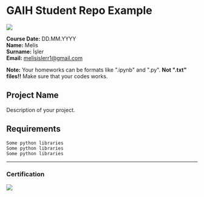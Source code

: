 # GAIH Student Repo Example
![](img/logo.png)

**Course Date:** DD.MM.YYYY  
**Name:** Melis  
**Surname:** İşler  
**Email:** melisislerr1@gmail.com  

**Note:** Your homeworks can be formats like ".ipynb" and ".py". **Not ".txt" files!!** Make sure that your codes works.  

## Project Name
Description of your project.

## Requirements
```
Some python libraries
Some python libraries
Some python libraries
```
---

### Certification
![](img/certificate_ex.png)

